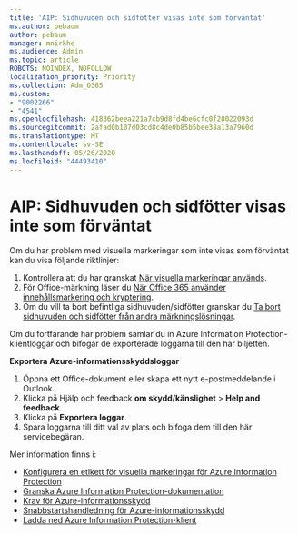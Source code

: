 ```yaml
---
title: 'AIP: Sidhuvuden och sidfötter visas inte som förväntat'
ms.author: pebaum
author: pebaum
manager: mnirkhe
ms.audience: Admin
ms.topic: article
ROBOTS: NOINDEX, NOFOLLOW
localization_priority: Priority
ms.collection: Adm_O365
ms.custom:
- "9002266"
- "4541"
ms.openlocfilehash: 418362beea221a7cb9d8fd4be6cfc0f28022093d
ms.sourcegitcommit: 2afad0b107d03cd8c4de0b85b5bee38a13a7960d
ms.translationtype: MT
ms.contentlocale: sv-SE
ms.lasthandoff: 05/26/2020
ms.locfileid: "44493410"
---
```

# <a name="aip-headers-and-footers-not-displaying-as-expected"></a>AIP: Sidhuvuden och sidfötter visas inte som förväntat

Om du har problem med visuella markeringar som inte visas som förväntat kan du visa följande riktlinjer:

1. Kontrollera att du har granskat [När visuella markeringar används](https://docs.microsoft.com/azure/information-protection/configure-policy-markings#when-visual-markings-are-applied).
2. För Office-märkning läser du [När Office 365 använder innehållsmarkering och kryptering](https://docs.microsoft.com/microsoft-365/compliance/sensitivity-labels-office-apps#when-office-apps-apply-content-marking-and-encryption).
3. Om du vill ta bort befintliga sidhuvuden/sidfötter granskar du [Ta bort sidhuvuden och sidfötter från andra märkningslösningar](https://docs.microsoft.com/azure/information-protection/rms-client/client-admin-guide-customizations#remove-headers-and-footers-from-other-labeling-solutions).

Om du fortfarande har problem samlar du in Azure Information Protection-klientloggar och bifogar de exporterade loggarna till den här biljetten.

**Exportera Azure-informationsskyddsloggar**

1. Öppna ett Office-dokument eller skapa ett nytt e-postmeddelande i Outlook.
2. Klicka på Hjälp och feedback **om skydd/känslighet**  >  **Help and feedback**.
3. Klicka på **Exportera loggar**.
4. Spara loggarna till ditt val av plats och bifoga dem till den här servicebegäran.

Mer information finns i:

- [Konfigurera en etikett för visuella markeringar för Azure Information Protection](https://docs.microsoft.com/azure/information-protection/configure-policy-markings)
- [Granska Azure Information Protection-dokumentation](https://docs.microsoft.com/azure/information-protection/what-is-information-protection)
- [Krav för Azure-informationsskydd](https://docs.microsoft.com/azure/information-protection/get-started/requirements)
- [Snabbstartshandledning för Azure-informationsskydd](https://docs.microsoft.com/azure/information-protection/get-started/infoprotect-quick-start-tutorial)
- [Ladda ned Azure Information Protection-klient](https://www.microsoft.com/download/details.aspx?id=53018)
